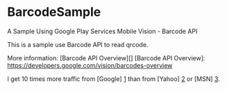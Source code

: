 # BarcodeSample
A Sample Using Google Play Services Mobile Vision - Barcode API


This is a sample use Barcode API to read qrcode.

More information: [Barcode API Overview][]
[Barcode API Overview]:   https://developers.google.com/vision/barcodes-overview


I get 10 times more traffic from [Google] [1] than from
[Yahoo] [2] or [MSN] [3].

  [1]: http://google.com/        "Google"
  [2]: http://search.yahoo.com/  "Yahoo Search"
  [3]: http://search.msn.com/    "MSN Search"
